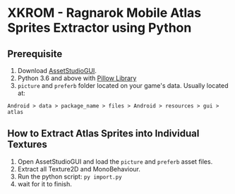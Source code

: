 # XKROM - Ragnarok Mobile Atlas Sprites Extractor using Python

## Prerequisite
1. Download [AssetStudioGUI](https://github.com/Perfare/AssetStudio).
2. Python 3.6 and above with [Pillow Library](https://pypi.org/project/Pillow/#description) 
3. `picture` and `preferb` folder located on your game's data. Usually located at:
```
Android > data > package_name > files > Android > resources > gui > atlas
```

## How to Extract Atlas Sprites into Individual Textures
1. Open AssetStudioGUI and load the `picture` and `preferb` asset files.
2. Extract all Texture2D and MonoBehaviour.
3. Run the python script: `py import.py`
4. wait for it to finish.